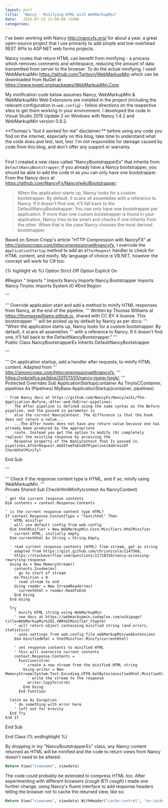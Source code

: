 ```yaml
---
layout: post
title:  "Nancy - Minifying HTML with WebMarkupMin"
date:   2016-07-23 15:00:00 +1000
categories:
---
```

I've been working with Nancy <http://nancyfx.org/> for about a year, a great open-source project that I use primarily to add simple and low-overhead REST APIs to ASP.NET web forms projects.

Nancy routes that return HTML can benefit from minifying - a process which removes comments and whitespace, reducing the amount of data transmitted from server to the browser. To do the actual minifying, I used WebMarkupMin <https://github.com/Taritsyn/WebMarkupMin> which can be downloaded from NuGet at <https://www.nuget.org/packages/WebMarkupMin.Core>.

My minification code below assumes Nancy, WebMarkupMin & WebMarkupMin Web Extensions are installed in the project (including the relevant configuration in `web.config`) - follow directions on the respective sites to get them working in your environment. I developed the code in Visual Studio 2015 Update 2 on Windows with Nancy 1.4.2 and WebMarkupMin version 0.9.2.

<div markdown="1" class="note">
**Thomas's "but it worked for me" disclaimer:** before using any code you find on the internet, especially on this blog, take time to understand what the code does and test, test, test. I'm not responsible for damage caused by code from this blog, and don't offer any support or warranty.
</div>
<br/>

First I created a new class called "NancyBootstrapperEx" that inherits from `DefaultNancyBootstrapper`; if you already have a Nancy bootstrapper, you should be able to add the code in as you can only have one bootstrapper. From the Nancy docs at <https://github.com/NancyFx/Nancy/wiki/Bootstrapper>:

> When the application starts up, Nancy looks for a custom bootstrapper. By default, it scans all assemblies with a reference to Nancy. If it doesn't find one, it'll fall back to the DefaultNancyBootstrapper. You can only have one bootstrapper per application. If more than one custom bootstrapper is found in your application, Nancy tries to be smart and checks if one inherits from the other. When that is the case Nancy chooses the most derived bootstrapper.

Based on Simon Cropp's article "HTTP Compression with NancyFX" at <http://simoncropp.com/httpcompressionwithnancyfx>, I overrode the `ApplicationStartup` method to add an `AfterRequest` handler to check for HTML content, and minify. My language of choice is VB.NET, however the concept will work for C# too:

{% highlight vb %}
Option Strict Off
Option Explicit On

#Region " Imports "
Imports Nancy
Imports Nancy.Bootstrapper
Imports Nancy.TinyIoc
Imports System.IO
#End Region

''' <summary>
''' Override application start and add a method to minify HTML responses from Nancy, at the end of the pipeline.
''' Written by Thomas Williams at https://thomasswilliams.github.io, shared with CC BY 4 license. This bootstrapper
''' will be picked up by default by Nancy as per docs:
'''   "When the application starts up, Nancy looks for a custom bootstrapper. By default, it scans all assemblies
'''    with a reference to Nancy. If it doesn't find one, it'll fall back to the DefaultNancyBootstrapper."
''' </summary>
Public Class NancyBootstrapperEx
  Inherits DefaultNancyBootstrapper

  ''' <summary>
  ''' On application startup, add a handler after requests, to minify HTML content. Adapted from
  ''' http://simoncropp.com/httpcompressionwithnancyfx,
  ''' https://yobriefca.se/blog/2011/11/01/nancy-jsonp-hook/.
  ''' </summary>
  Protected Overrides Sub ApplicationStartup(container As TinyIoCContainer, pipelines As IPipelines)
    MyBase.ApplicationStartup(container, pipelines)

    ' from Nancy docs at https://github.com/NancyFx/Nancy/wiki/The-Application-Before,-After-and-OnError-pipelines:
    '   The After pipeline is defined using the same syntax as the Before pipeline, and the passed in parameter is
    '   also the current NancyContext. The difference is that the hook does not return a value...
    '   ...The After hooks does not have any return value because one has already been produced by the appropriate
    '   route. Instead you get the option to modify (Or completely replace) the existing response by accessing the
    '   Response property of the NancyContext that Is passed in.
    pipelines.AfterRequest.AddItemToEndOfPipeline(AddressOf CheckHtmlMinify)
  End Sub

  ''' <summary>
  ''' Check if the response content type is HTML, and if so, minify using WebMarkupMin.
  ''' </summary>
  Private Shared Sub CheckHtmlMinify(context As NancyContext)

    ' get the current response contents
    Dim contents = context.Response.Contents

    ' is the current response content type HTML?
    If context.Response.ContentType = "text/html" Then
      ' HTML minifier
      ' will use default config from web.config
      Dim htmlMinifier = New WebMarkupMin.Core.Minifiers.HtmlMinifier
      ' current HTML, initially empty
      Dim currentHtml As String = String.Empty

      ' read current response contents (HTML) from stream, get as string
      ' adapted from https://gist.github.com/chrisnicola/1147568,
      ' https://stackoverflow.com/questions/11718310/nancy-accessing-rewriting-response
      Using ms = New MemoryStream()
        contents.Invoke(ms)
        ' go to start of stream
        ms.Position = 0
        ' read stream to end
        Using reader = New StreamReader(ms)
          currentHtml = reader.ReadToEnd
        End Using
      End Using

      Try
        ' minify HTML string using WebMarkupMin
        ' see docs at https://webmarkupmin.codeplex.com/wikipage?title=WebMarkupMin%201.X#HtmlMinifier_Chapter
        ' will return object containing minified string (and errors, statistics)
        ' uses settings from web.config file webMarkupMin/webExtensions
        Dim minifiedHtml = htmlMinifier.Minify(currentHtml)

        ' set response contents to minified HTML
        ' this will overwrite current contents
        context.Response.Contents =
          Function(strm)
            ' create a new stream from the minified HTML string
            Using writer = New MemoryStream(System.Text.Encoding.UTF8.GetBytes(minifiedHtml.MinifiedContent))
              ' write the stream to the response
              writer.CopyTo(strm)
            End Using
          End Function

      Catch ex As Exception
        ' do something with error here
        ' left out for brevity
      End Try
    End If

  End Sub

End Class
{% endhighlight %}

By dropping in my "NancyBootstrapperEx" class, any Nancy content returned as HTML will be minified and the code to return views from Nancy doesn't need to be altered:

```vb
Return View("viewname", viewdata)
```

The code could probably be extended to compress HTML too. After experimenting with different browsers (*cough* IE11 *cough*) I made one further change, using Nancy's fluent interface to add response headers telling the browser not to cache the returned view, like so:

```vb
Return View("viewname", viewdata).WithHeader("cache-control", "no-cache,no-store,must-revalidate").WithHeader("expires", "0")
```
